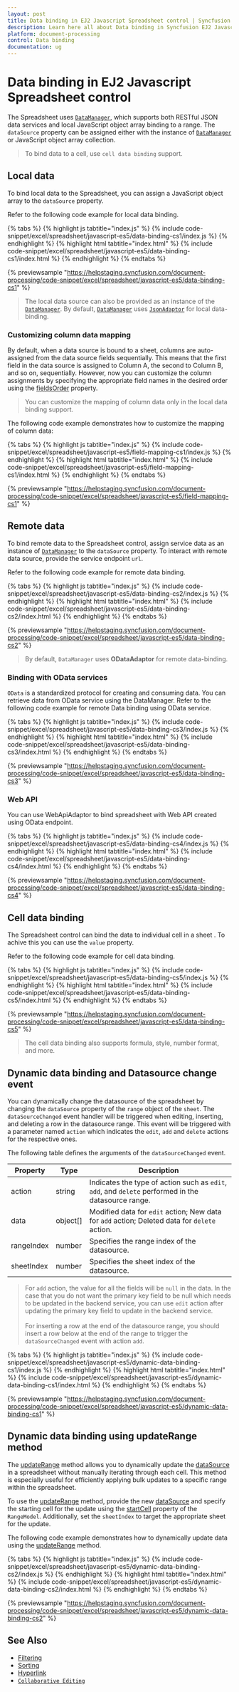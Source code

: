 ```yaml
---
layout: post
title: Data binding in EJ2 Javascript Spreadsheet control | Syncfusion
description: Learn here all about Data binding in Syncfusion EJ2 Javascript Spreadsheet control of Syncfusion Essential JS 2 and more.
platform: document-processing
control: Data binding 
documentation: ug
---
```


# Data binding in EJ2 Javascript Spreadsheet control

The Spreadsheet uses [`DataManager`](https://helpej2.syncfusion.com/javascript/documentation/data/), which supports both RESTful JSON data services and local JavaScript object array binding to a range. The `dataSource` property can be assigned either with the instance of [`DataManager`](https://helpej2.syncfusion.com/javascript/documentation/data/) or JavaScript object array collection.

> To bind data to a cell, use `cell data binding` support.

## Local data

To bind local data to the Spreadsheet, you can assign a JavaScript object array to the `dataSource` property.

Refer to the following code example for local data binding.

{% tabs %}
{% highlight js tabtitle="index.js" %}
{% include code-snippet/excel/spreadsheet/javascript-es5/data-binding-cs1/index.js %}
{% endhighlight %}
{% highlight html tabtitle="index.html" %}
{% include code-snippet/excel/spreadsheet/javascript-es5/data-binding-cs1/index.html %}
{% endhighlight %}
{% endtabs %}

{% previewsample "https://helpstaging.syncfusion.com/document-processing/code-snippet/excel/spreadsheet/javascript-es5/data-binding-cs1" %}

> The local data source can also be provided as an instance of the [`DataManager`](https://helpej2.syncfusion.com/javascript/documentation/data/). By default, [`DataManager`](https://helpej2.syncfusion.com/javascript/documentation/data/) uses [`JsonAdaptor`](https://ej2.syncfusion.com/javascript/documentation/data/adaptors#json-adaptor) for local data-binding.

### Customizing column data mapping

By default, when a data source is bound to a sheet, columns are auto-assigned from the data source fields sequentially. This means that the first field in the data source is assigned to Column A, the second to Column B, and so on, sequentially. However, now you can customize the column assignments by specifying the appropriate field names in the desired order using the [fieldsOrder](https://ej2.syncfusion.com/javascript/documentation/api/spreadsheet/rangeModel/#fieldsorder) property.

> You can customize the mapping of column data only in the local data binding support.

The following code example demonstrates how to customize the mapping of column data:

{% tabs %}
{% highlight js tabtitle="index.js" %}
{% include code-snippet/excel/spreadsheet/javascript-es5/field-mapping-cs1/index.js %}
{% endhighlight %}
{% highlight html tabtitle="index.html" %}
{% include code-snippet/excel/spreadsheet/javascript-es5/field-mapping-cs1/index.html %}
{% endhighlight %}
{% endtabs %}

{% previewsample "https://helpstaging.syncfusion.com/document-processing/code-snippet/excel/spreadsheet/javascript-es5/field-mapping-cs1" %}

## Remote data

To bind remote data to the Spreadsheet control, assign service data as an instance of [`DataManager`](https://helpej2.syncfusion.com/javascript/documentation/data/) to the `dataSource` property. To interact with remote data source, provide the service endpoint `url`.
 
Refer to the following code example for remote data binding.

{% tabs %}
{% highlight js tabtitle="index.js" %}
{% include code-snippet/excel/spreadsheet/javascript-es5/data-binding-cs2/index.js %}
{% endhighlight %}
{% highlight html tabtitle="index.html" %}
{% include code-snippet/excel/spreadsheet/javascript-es5/data-binding-cs2/index.html %}
{% endhighlight %}
{% endtabs %}

{% previewsample "https://helpstaging.syncfusion.com/document-processing/code-snippet/excel/spreadsheet/javascript-es5/data-binding-cs2" %}

> By default, `DataManager` uses **ODataAdaptor** for remote data-binding.

### Binding with OData services

`OData` is a standardized protocol for creating and consuming data. You can retrieve data from OData service using the DataManager. Refer to the following code example for remote Data binding using OData service.

{% tabs %}
{% highlight js tabtitle="index.js" %}
{% include code-snippet/excel/spreadsheet/javascript-es5/data-binding-cs3/index.js %}
{% endhighlight %}
{% highlight html tabtitle="index.html" %}
{% include code-snippet/excel/spreadsheet/javascript-es5/data-binding-cs3/index.html %}
{% endhighlight %}
{% endtabs %}

{% previewsample "https://helpstaging.syncfusion.com/document-processing/code-snippet/excel/spreadsheet/javascript-es5/data-binding-cs3" %}

### Web API

You can use WebApiAdaptor to bind spreadsheet with Web API created using OData endpoint.

{% tabs %}
{% highlight js tabtitle="index.js" %}
{% include code-snippet/excel/spreadsheet/javascript-es5/data-binding-cs4/index.js %}
{% endhighlight %}
{% highlight html tabtitle="index.html" %}
{% include code-snippet/excel/spreadsheet/javascript-es5/data-binding-cs4/index.html %}
{% endhighlight %}
{% endtabs %}

{% previewsample "https://helpstaging.syncfusion.com/document-processing/code-snippet/excel/spreadsheet/javascript-es5/data-binding-cs4" %}

## Cell data binding

The Spreadsheet control can bind the data to individual cell in a sheet . To achive this you can use the
`value` property.

Refer to the following code example for cell data binding.

{% tabs %}
{% highlight js tabtitle="index.js" %}
{% include code-snippet/excel/spreadsheet/javascript-es5/data-binding-cs5/index.js %}
{% endhighlight %}
{% highlight html tabtitle="index.html" %}
{% include code-snippet/excel/spreadsheet/javascript-es5/data-binding-cs5/index.html %}
{% endhighlight %}
{% endtabs %}

{% previewsample "https://helpstaging.syncfusion.com/document-processing/code-snippet/excel/spreadsheet/javascript-es5/data-binding-cs5" %}

> The cell data binding also supports formula, style, number format, and more.

## Dynamic data binding and Datasource change event

You can dynamically change the datasource of the spreadsheet by changing the `dataSource` property of the `range` object of the `sheet`. The `dataSourceChanged` event handler will be triggered when editing, inserting, and deleting a row in the datasource range. This event will be triggered with a parameter named `action` which indicates the `edit`, `add` and `delete` actions for the respective ones.

The following table defines the arguments of the `dataSourceChanged` event.

| Property | Type | Description |
|-----|-----|-------|
| action | string | Indicates the type of action such as `edit`, `add`, and `delete` performed in the datasource range. |
| data | object[] | Modified data for `edit` action; New data for `add` action; Deleted data for `delete` action. |
| rangeIndex | number | Specifies the range index of the datasource. |
| sheetIndex | number | Specifies the sheet index of the datasource. |

> For `add` action, the value for all the fields will be `null` in the data. In the case that you do not want the primary key field to be null which needs to be updated in the backend service, you can use `edit` action after updating the primary key field to update in the backend service. <br><br>
> For inserting a row at the end of the datasource range, you should insert a row below at the end of the range to trigger the `dataSourceChanged` event with action `add`.

{% tabs %}
{% highlight js tabtitle="index.js" %}
{% include code-snippet/excel/spreadsheet/javascript-es5/dynamic-data-binding-cs1/index.js %}
{% endhighlight %}
{% highlight html tabtitle="index.html" %}
{% include code-snippet/excel/spreadsheet/javascript-es5/dynamic-data-binding-cs1/index.html %}
{% endhighlight %}
{% endtabs %}

{% previewsample "https://helpstaging.syncfusion.com/document-processing/code-snippet/excel/spreadsheet/javascript-es5/dynamic-data-binding-cs1" %}

## Dynamic data binding using updateRange method

The [updateRange](https://ej2.syncfusion.com/javascript/documentation/api/spreadsheet/#updaterange) method allows you to dynamically update the [dataSource](https://ej2.syncfusion.com/javascript/documentation/api/spreadsheet/rangeModel/#datasource) in a spreadsheet without manually iterating through each cell. This method is especially useful for efficiently applying bulk updates to a specific range within the spreadsheet.

To use the [updateRange](https://ej2.syncfusion.com/javascript/documentation/api/spreadsheet/#updaterange) method, provide the new [dataSource](https://ej2.syncfusion.com/javascript/documentation/api/spreadsheet/rangeModel/#datasource) and specify the starting cell for the update using the [startCell](https://ej2.syncfusion.com/javascript/documentation/api/spreadsheet/rangeModel/#startcell) property of the `RangeModel`. Additionally, set the `sheetIndex` to target the appropriate sheet for the update.

The following code example demonstrates how to dynamically update data using the [updateRange](https://ej2.syncfusion.com/javascript/documentation/api/spreadsheet/#updaterange) method.

{% tabs %}
{% highlight js tabtitle="index.js" %}
{% include code-snippet/excel/spreadsheet/javascript-es5/dynamic-data-binding-cs2/index.js %}
{% endhighlight %}
{% highlight html tabtitle="index.html" %}
{% include code-snippet/excel/spreadsheet/javascript-es5/dynamic-data-binding-cs2/index.html %}
{% endhighlight %}
{% endtabs %}

{% previewsample "https://helpstaging.syncfusion.com/document-processing/code-snippet/excel/spreadsheet/javascript-es5/dynamic-data-binding-cs2" %}

## See Also

* [Filtering](./filter)
* [Sorting](./sort)
* [Hyperlink](./link)
* [`Collaborative Editing`](use-cases/collaborative-editing)
